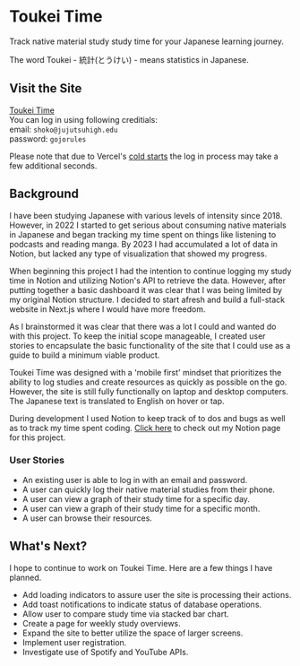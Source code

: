 # Toukei Time
Track native material study study time for your Japanese learning journey.

The word Toukei - 統計(とうけい) - means statistics in Japanese.

## Visit the Site

[Toukei Time](https://toukei-time.vercel.app/)  
You can log in using following creditials:  
email: `shoko@jujutsuhigh.edu`  
password: `gojorules`

Please note that due to Vercel's [cold starts](https://vercel.com/docs/storage/vercel-postgres/limits#vercel-postgres-cold-starts) the log in process may take a few additional seconds. 

## Background

I have been studying Japanese with various levels of intensity since 2018. However, in 2022 I started to get serious about consuming native materials in Japanese and began tracking my time spent on things like listening to podcasts and reading manga. By 2023 I had accumulated a lot of data in Notion, but lacked any type of visualization that showed my progress.

When beginning this project I had the intention to continue logging my study time in Notion and utilizing Notion's API to retrieve the data. However, after putting together a basic dashboard it was clear that I was being limited by my original Notion structure. I decided to start afresh and build a full-stack website in Next.js where I would have more freedom. 

As I brainstormed it was clear that there was a lot I could and wanted do with this project. To keep the initial scope manageable, I created user stories to encapsulate the basic functionality of the site that I could use as a guide to build a minimum viable product. 

Toukei Time was designed with a 'mobile first' mindset that prioritizes the ability to log studies and create resources as quickly as possible on the go. However, the site is still fully functionally on laptop and desktop computers. The Japanese text is translated to English on hover or tap.

During development I used Notion to keep track of to dos and bugs as well as to track my time spent coding. [Click here](https://dalyn-lambert.notion.site/c692a8b383f0480f92000aacd37b977a) to check out my Notion page for this project.

### User Stories

- An existing user is able to log in with an email and password.
- A user can quickly log their native material studies from their phone.
- A user can view a graph of their study time for a specific day.
- A user can view a graph of their study time for a specific month.
- A user can browse their resources.

## What's Next?

I hope to continue to work on Toukei Time. Here are a few things I have planned.
- Add loading indicators to assure user the site is processing their actions.
- Add toast notifications to indicate status of database operations.
- Allow user to compare study time via stacked bar chart.
- Create a page for weekly study overviews.
- Expand the site to better utilize the space of larger screens.
- Implement user registration.
- Investigate use of Spotify and YouTube APIs.
